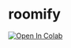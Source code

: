 # roomify

[![Open In Colab](https://colab.research.google.com/assets/colab-badge.svg)](https://colab.research.google.com/github/simonlee2216/roomify/blob/main/dreambedroom.ipynb)
